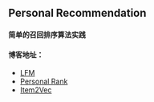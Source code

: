 ## Personal Recommendation
####  简单的召回排序算法实践
#### 博客地址：
* [LFM](https://fivelike.xyz/2021/05/17/lfm/) 
* [Personal Rank](https://fivelike.xyz/2021/05/17/Personal-Rank/) 
* [Item2Vec](https://fivelike.xyz/2021/05/26/item2Vec/) 
